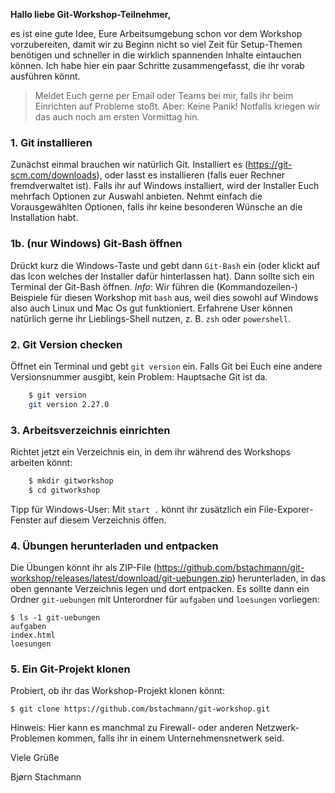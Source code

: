 **Hallo liebe Git-Workshop-Teilnehmer,**

es ist eine gute Idee, Eure Arbeitsumgebung schon vor dem Workshop vorzubereiten, damit wir zu Beginn nicht so viel Zeit für Setup-Themen benötigen und schneller in die wirklich spannenden Inhalte eintauchen können. Ich habe hier ein paar Schritte zusammengefasst, die ihr vorab ausführen könnt.

> Meldet Euch gerne per Email oder Teams bei mir, falls ihr beim Einrichten auf Probleme stoßt.
> Aber: Keine Panik! Notfalls kriegen wir das auch noch am ersten Vormittag hin.

### 1. Git installieren

Zunächst einmal brauchen wir natürlich Git. Installiert es (https://git-scm.com/downloads), oder lasst es installieren (falls euer Rechner fremdverwaltet ist). Falls ihr auf Windows installiert, wird der Installer Euch mehrfach Optionen zur Auswahl anbieten. Nehmt einfach die Vorausgewählten Optionen, falls ihr keine besonderen Wünsche an die Installation habt.

### 1b. (nur Windows) Git-Bash öffnen

Drückt kurz die Windows-Taste und gebt dann `Git-Bash` ein (oder klickt auf das Icon welches der Installer dafür hinterlassen hat). Dann sollte sich ein Terminal der Git-Bash öffnen. *Info*: Wir führen die (Kommandozeilen-) Beispiele für diesen Workshop mit `bash` aus, weil dies sowohl auf Windows also auch  Linux und Mac Os gut funktioniert. Erfahrene User können natürlich gerne ihr Lieblings-Shell nutzen, z. B. `zsh` oder `powershell`.

### 2. Git Version checken

Öffnet ein Terminal und gebt `git version` ein. Falls Git bei Euch eine andere Versionsnummer ausgibt, kein Problem: Hauptsache Git ist da.


```bash 
    $ git version
    git version 2.27.0
```


### 3. Arbeitsverzeichnis einrichten

Richtet jetzt ein Verzeichnis ein, in dem ihr während des Workshops arbeiten könnt:

```bash
    $ mkdir gitworkshop
    $ cd gitworkshop
```

Tipp für Windows-User: Mit  `start .` könnt ihr zusätzlich ein File-Exporer-Fenster auf diesem Verzeichnis öffen.

### 4. Übungen herunterladen und entpacken

Die Übungen könnt ihr als ZIP-File (https://github.com/bstachmann/git-workshop/releases/latest/download/git-uebungen.zip) herunterladen, in das oben gennante Verzeichnis legen und dort entpacken. Es sollte dann ein Ordner `git-uebungen` mit Unterordner für `aufgaben` und `loesungen` vorliegen:

    $ ls -1 git-uebungen
    aufgaben
    index.html
    loesungen

### 5. Ein Git-Projekt klonen

Probiert, ob ihr das Workshop-Projekt klonen könnt:

    $ git clone https://github.com/bstachmann/git-workshop.git

Hinweis: Hier kann es manchmal zu Firewall- oder anderen Netzwerk-Problemen kommen, falls ihr in einem Unternehmensnetwerk seid.

Viele Grüße

Bjørn Stachmann







    